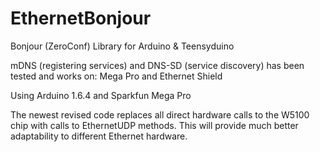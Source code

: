 EthernetBonjour
===============

Bonjour (ZeroConf) Library for Arduino & Teensyduino

mDNS (registering services) and DNS-SD (service discovery) has been tested and works on:
Mega Pro and Ethernet Shield

Using Arduino 1.6.4 and Sparkfun Mega Pro

The newest revised code replaces all direct hardware calls to the W5100 chip with calls to EthernetUDP methods.
This will provide much better adaptability to different Ethernet hardware. 
